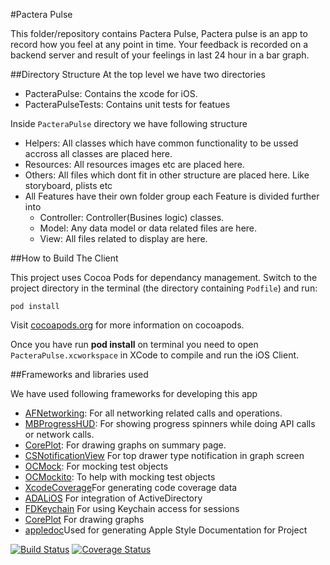 #Pactera Pulse

This folder/repository contains Pactera Pulse, Pactera pulse is an app to record how you feel at any point in time. Your feedback is recorded on a backend server and result of your feelings in last 24 hour in a bar graph. 

##Directory Structure
At the top level we have two directories

- PacteraPulse: Contains the xcode for iOS.
- PacteraPulseTests: Contains unit tests for featues

Inside `PacteraPulse` directory we have following structure

- Helpers: All classes which have common functionality to be ussed accross all classes are placed here.
- Resources: All resources images etc are placed here.
- Others: All files which dont fit in other structure are placed here. Like storyboard, plists etc
- All Features have their own folder group each Feature is divided further into
	- Controller: Controller(Busines logic) classes.
	- Model: Any data model or data related files are here.
	- View: All files related to display are here.

##How to Build The Client

This project uses Cocoa Pods for dependancy management. Switch to the project directory in the terminal (the directory containing `Podfile`) and run:

    pod install

Visit [cocoapods.org](http://cocoapods.org) for more information on cocoapods.

Once you have run **pod install** on terminal you need to open `PacteraPulse.xcworkspace` in XCode to compile and run the iOS Client. 

##Frameworks and libraries used

We have used following frameworks for developing this app

- [AFNetworking](https://github.com/AFNetworking/AFNetworking): For all networking related calls and operations.
- [MBProgressHUD](https://github.com/jdg/MBProgressHUD): For showing progress spinners while doing API calls or network calls.
- [CorePlot](https://github.com/core-plot/core-plot.git): For drawing graphs on summary page.
- [CSNotificationView](https://github.com/problame/CSNotificationView) For top drawer type notification in graph screen
- [OCMock](https://github.com/erikdoe/ocmock): For mocking test objects
- [OCMockito](https://github.com/jonreid/OCMockito): To help with mocking test objects
- [XcodeCoverage](https://github.com/jonreid/XcodeCoverage)For generating code coverage data
- [ADALiOS](https://github.com/AzureAD/azure-activedirectory-library-for-objc) For integration of ActiveDirectory
- [FDKeychain](https://github.com/reidmain/FDKeychain) For using Keychain access for sessions
- [CorePlot](https://github.com/core-plot/core-plot) For drawing graphs
- [appledoc](https://github.com/tomaz/appledoc)Used for generating Apple Style Documentation for Project


[![Build Status](https://travis-ci.org/PacteraMobile/pacterapulse-ios.svg?branch=develop)](https://travis-ci.org/PacteraMobile/pacterapulse-ios)
[![Coverage Status](https://coveralls.io/repos/PacteraMobile/pacterapulse-ios/badge.svg?branch=develop)](https://coveralls.io/r/PacteraMobile/pacterapulse-ios?branch=develop)